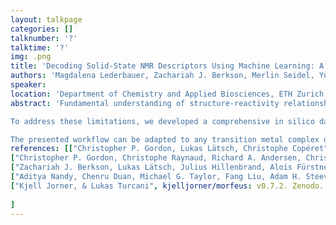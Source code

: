 ```yaml
---
layout: talkpage
categories: []
talknumber: '?'
talktime: '?'
img: .png
title: 'Decoding Solid-State NMR Descriptors Using Machine Learning: A Transition Metal Dataset'
authors: 'Magdalena Lederbauer, Zachariah J. Berkson, Merlin Seidel, Yuya Kakiuchi, Jérémy Roudin, Kjell Jorner, Christophe Copéret'
speaker: 
location: 'Department of Chemistry and Applied Biosciences, ETH Zurich'
abstract: 'Fundamental understanding of structure-reactivity relationships in catalysis requires advanced spectroscopy, like solid-state NMR, where chemical shift tensors (CSTs) provide insight into local chemical environments and electronic structures.[1] Current methods rely on advanced computational orbital analysis to connect experimentally accessible NMR descriptors of ligand[2] and metal nuclei[3] to orbitals involved in reactivity. Due to the computational expense and time-consuming nature of these measurements, the explored chemical space is limited.

To address these limitations, we developed a comprehensive in silico dataset of 29’000 penta- and hexacoordinated complexes of d0 group(VI) metals (W and Mo) used as precatalysts in olefin conversion processes. Each complex was constructed combinatorically[4] from a set of synthetically accessible ligands, optimized using semiempirical methods and subjected to high-level DFT calculations to compute CSTs. The dataset was featurized with 125 local and global descriptors including steric and electronic parameters[5]. Through hierarchical clustering, we performed feature selection and tested simple machine learning models to probe the mapping of chemical descriptors to spectroscopical properties. Analysis of the dataset yields trends that are consistent with previous case studies and reveal several unexplored trends such as the influence of metal 𝝈- and 𝞹-bonding, and the steric bulk of the ligands.

The presented workflow can be adapted to any transition metal complex dataset with a predefined substitution pattern and ligand library. The dataset is designed to support machine learning applications in transition metal spectroscopy. It offers an approach to advancing the understanding of the link between spectroscopy and electronic structure across a broad composition space.'
references: [["Christopher P. Gordon, Lukas Lätsch, Christophe Copéret", J. Phys. Chem. Lett. ,2021, 12, 8, 2072–2085],
["Christopher P. Gordon, Christophe Raynaud, Richard A. Andersen, Christophe Copéret, Odile Eisenstein", Acc. Chem. Res. ,2019, 52, 8, 2278–2289],
["Zachariah J. Berkson, Lukas Lätsch, Julius Hillenbrand, Alois Fürstner, Christophe Copéret", J. Am. Chem. Soc. ,2022, 144, 33, 15020–15025],
["Aditya Nandy, Chenru Duan, Michael G. Taylor, Fang Liu, Adam H. Steeves, Heather J. Kulik", Chem. Rev. ,2021, 121, 16, 9927–10000],
["Kjell Jorner, & Lukas Turcani", kjelljorner/morfeus: v0.7.2. Zenodo. ,2022, "https://doi.org/10.5281/zenodo.7017599"]
    
]
---
```

